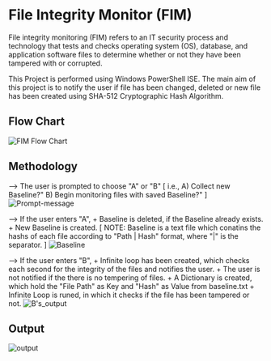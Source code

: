 # File Integrity Monitor (FIM)
File integrity monitoring (FIM) refers to an IT security process and technology that tests and checks operating system (OS), database, and application software files to determine whether or not they have been tampered with or corrupted.

This Project is performed using Windows PowerShell ISE. The main aim of this project is to notify the user if file has been changed, deleted or new file has been created using SHA-512 Cryptographic Hash Algorithm.

## Flow Chart
![FIM Flow Chart](https://user-images.githubusercontent.com/61871907/186584806-20817048-76d8-4236-96fe-588305b40f7b.jpg)

## Methodology 
--> The user is prompted to choose "A" or "B" 
     [ i.e., A) Collect new Baseline?"
             B) Begin monitoring files with saved Baseline?" ]
     ![Prompt-message](https://user-images.githubusercontent.com/61871907/186586398-aa72079e-a288-4340-9ce6-fc96fec354a6.png)
     
--> If the user enters "A", 
     + Baseline is deleted, if the Baseline already exists.
     + New Baseline is created.
     [ NOTE: Baseline is a text file which conatins the hashs of each file according to "Path | Hash" format, where "|" is the separator. ]
     ![Baseline](https://user-images.githubusercontent.com/61871907/186587280-8c74538d-a3b5-4c72-a1ac-10dadefa90d4.png)
     
--> If the user enters "B",
     + Infinite loop has been created, which checks each second for the integrity of the files and notifies the user. 
     + The user is not notified if the there is no tempering of files.
     + A Dictionary is created, which hold the "File Path" as Key and "Hash" as Value from baseline.txt
     + Infinite Loop is runed, in which it checks if the file has been tampered or not.
     ![B's_output](https://user-images.githubusercontent.com/61871907/186589798-5a21eb98-42a6-4523-a0f7-041d62f14a63.png)
     
## Output
![output](https://user-images.githubusercontent.com/61871907/186590520-87af7dae-9cd9-49c6-bfc0-8466b9c3deb2.png)
